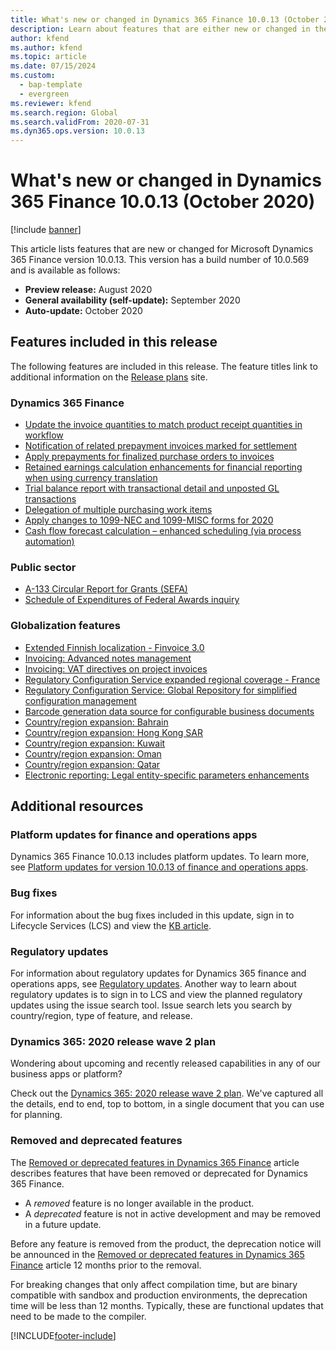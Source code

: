 ```yaml
---
title: What's new or changed in Dynamics 365 Finance 10.0.13 (October 2020)
description: Learn about features that are either new or changed in the Dynamics 365 Finance version 10.0.13 preview release released in October 2020.
author: kfend
ms.author: kfend
ms.topic: article
ms.date: 07/15/2024
ms.custom:
  - bap-template
  - evergreen
ms.reviewer: kfend
ms.search.region: Global
ms.search.validFrom: 2020-07-31
ms.dyn365.ops.version: 10.0.13
---
```


# What's new or changed in Dynamics 365 Finance 10.0.13 (October 2020)

[!include [banner](../includes/banner.md)]

This article lists features that are new or changed for Microsoft Dynamics 365 Finance version 10.0.13. This version has a build number of 10.0.569 and is available as follows:

- **Preview release:** August 2020
- **General availability (self-update):** September 2020
- **Auto-update:** October 2020

## Features included in this release
The following features are included in this release. The feature titles link to additional information on the [Release plans](/dynamics365/release-plans/) site. 

### Dynamics 365 Finance
 - [Update the invoice quantities to match product receipt quantities in workflow](/dynamics365-release-plan/2020wave2/finance-operations/dynamics365-finance/update-invoice-quantities-match-product-receipt-quantities-workflow)
 - [Notification of related prepayment invoices marked for settlement](/dynamics365-release-plan/2020wave2/finance-operations/dynamics365-finance/notification-related-prepayment-invoices-marked-settlement)
 - [Apply prepayments for finalized purchase orders to invoices](/dynamics365-release-plan/2020wave1/dynamics365-finance/apply-prepayments-finalized-purchase-orders-invoices)
 - [Retained earnings calculation enhancements for financial reporting when using currency translation
 ](/dynamics365-release-plan/2020wave1/dynamics365-finance/retained-earnings-calculation-enhancements-financial-reporting-when-using-currency-translation)
 - [Trial balance report with transactional detail and unposted GL transactions](/dynamics365-release-plan/2020wave2/finance-operations/dynamics365-finance/trial-balance-report-transactional-detail-unposted-gl-transactions)
 - [Delegation of multiple purchasing work items](/dynamics365-release-plan/2020wave2/finance-operations/dynamics365-finance/delegation-multiple-purchasing-work-items)
 - [Apply changes to 1099-NEC and 1099-MISC forms for 2020
 ](/dynamics365-release-plan/2020wave1/dynamics365-finance/apply-changes-1099-nec-1099-misc-forms-2020)
  - [Cash flow forecast calculation – enhanced scheduling (via process automation)](/dynamics365-release-plan/2020wave2/finance-operations/dynamics365-finance/cash-forecast-calculation-enhanced-scheduling-via-process-automation)
 
 ### Public sector
 - [A-133 Circular Report for Grants (SEFA)](/dynamics365-release-plan/2020wave1/dynamics365-finance/a-133-circular-report-grants-sefa)
 - [Schedule of Expenditures of Federal Awards inquiry](/dynamics365-release-plan/2020wave1/dynamics365-finance/schedule-expenditures-federal-awards-inquiry)

 
### Globalization features

 - [Extended Finnish localization - Finvoice 3.0](/dynamics365-release-plan/2020wave2/finance-operations/dynamics365-finance/extended-finnish-localization--finvoice-3.0)
 - [Invoicing: Advanced notes management](/dynamics365-release-plan/2020wave2/finance-operations/dynamics365-finance/invoicing-advanced-notes-management)
 - [Invoicing: VAT directives on project invoices](/dynamics365-release-plan/2020wave2/finance-operations/dynamics365-finance/invoicing-vat-directives-project-invoices)
 - [Regulatory Configuration Service expanded regional coverage - France](/dynamics365-release-plan/2020wave2/finance-operations/dynamics365-finance/regulatory-configuration-service-expanded-regional-coverage--europe)
 - [Regulatory Configuration Service: Global Repository for simplified configuration management](/dynamics365-release-plan/2020wave2/finance-operations/dynamics365-finance/regulatory-configuration-service-global-repository-simplified-configuration-management)
 - [Barcode generation data source for configurable business documents](/dynamics365-release-plan/2020wave2/finance-operations/dynamics365-finance/barcode-generation-datasource-configurable-business-documents)
 - [Country/region expansion: Bahrain](/dynamics365-release-plan/2020wave2/finance-operations/dynamics365-finance/countryregion-expansion-bahrain)
 - [Country/region expansion: Hong Kong SAR](/dynamics365-release-plan/2020wave2/finance-operations/dynamics365-finance/countryregion-expansion-hong-kong)
 - [Country/region expansion: Kuwait](/dynamics365-release-plan/2020wave2/finance-operations/dynamics365-finance/countryregion-expansion-kuwait)
 - [Country/region expansion: Oman](/dynamics365-release-plan/2020wave2/finance-operations/dynamics365-finance/countryregion-expansion-oman)
 - [Country/region expansion: Qatar](/dynamics365-release-plan/2020wave2/finance-operations/dynamics365-finance/countryregion-expansion-qatar)
 - [Electronic reporting: Legal entity-specific parameters enhancements](/dynamics365-release-plan/2020wave2/finance-operations/dynamics365-finance/electronic-reporting-legal-entity-specific-parameters-enhancements)
 
## Additional resources

### Platform updates for finance and operations apps
Dynamics 365 Finance 10.0.13 includes platform updates. To learn more, see [Platform updates for version 10.0.13 of finance and operations apps](../../fin-ops-core/dev-itpro/get-started/whats-new-platform-updates-10-0-13.md). 

### Bug fixes 
For information about the bug fixes included in this update, sign in to Lifecycle Services (LCS) and view the [KB article](https://fix.lcs.dynamics.com/Issue/Details?bugId=476824&dbType=3&qc=18d329e7d9887a622bada690791f5814dbbef22bb6f4eaada3718299f40132fd).

### Regulatory updates
For information about regulatory updates for Dynamics 365 finance and operations apps, see [Regulatory updates](../localizations/global/regulatory-updates.md). Another way to learn about regulatory updates is to sign in to LCS and view the planned regulatory updates using the issue search tool. Issue search lets you search by country/region, type of feature, and release. 

### Dynamics 365: 2020 release wave 2 plan

Wondering about upcoming and recently released capabilities in any of our business apps or platform?

Check out the [Dynamics 365: 2020 release wave 2 plan](/dynamics365-release-plan/2020wave2/). We've captured all the details, end to end, top to bottom, in a single document that you can use for planning.
### Removed and deprecated features

The [Removed or deprecated features in Dynamics 365 Finance](../get-started/removed-deprecated-features-finance.md) article describes features that have been removed or deprecated for Dynamics 365 Finance.

- A *removed* feature is no longer available in the product.
- A *deprecated* feature is not in active development and may be removed in a future update.

Before any feature is removed from the product, the deprecation notice will be announced in the [Removed or deprecated features in Dynamics 365 Finance](../get-started/removed-deprecated-features-finance.md) article 12 months prior to the removal.

For breaking changes that only affect compilation time, but are binary compatible with sandbox and production environments, the deprecation time will be less than 12 months. Typically, these are functional updates that need to be made to the compiler.


[!INCLUDE[footer-include](../../includes/footer-banner.md)]

